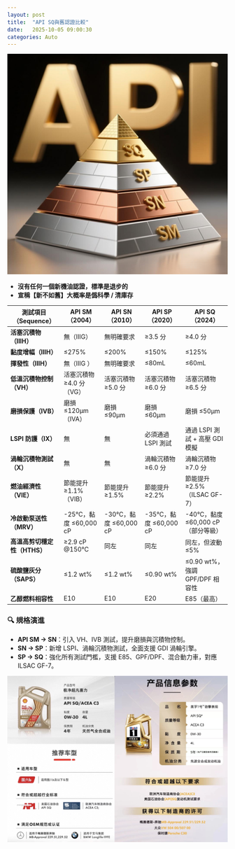 ```yaml
---
layout: post
title:  "API SQ與舊認證比較"
date:   2025-10-05 09:00:30
categories: Auto
---
```


![API認證金字塔](/images/20251007_122034.png)

- **沒有任何一個新機油認證，標準是退步的**
- **宣稱【新不如舊】大概率是僞科學 / 清庫存**

| 測試項目（Sequence） | API SM（2004） | API SN（2010） | API SP（2020） | API SQ（2024） |
|----------------------|----------------|----------------|----------------|----------------|
| **活塞沉積物（IIIH）** | 無（IIIG） | 無明確要求| ≥3.5 分 | ≥4.0 分|
| **黏度增幅（IIIH）** | ≤275% | ≤200% | ≤150%| ≤125% |
| **揮發性（IIIH）** | 無（IIIG ） | 無明確要求|≤80mL | ≤60mL |
| **低溫沉積物控制（VH）** | 活塞沉積物 ≥4.0 分（VG） | 活塞沉積物 ≥5.0 分 | 活塞沉積物 ≥6.0 分 | 活塞沉積物 ≥6.5 分 |
| **磨損保護（IVB）** | 磨損 ≤120μm（IVA） | 磨損 ≤90μm | 磨損 ≤60μm | 磨損 ≤50μm |
| **LSPI 防護（IX）** | 無 | 無 | 必須通過 LSPI 測試 | 通過 LSPI 測試 + 高壓 GDI 模擬 |
| **渦輪沉積物測試（X）** | 無 | 無 | 渦輪沉積物 ≥6.0 分 | 渦輪沉積物 ≥7.0 分 |
| **燃油經濟性（VIE）** | 節能提升 ≥1.1%（VIB） | 節能提升 ≥1.5% | 節能提升 ≥2.2% | 節能提升 ≥2.5%（ILSAC GF-7） |
| **冷啟動泵送性（MRV）** | -25°C，黏度 ≤60,000 cP | -30°C，黏度 ≤60,000 cP | -35°C，黏度 ≤60,000 cP | -40°C，黏度 ≤60,000 cP（部分等級） |
| **高溫高剪切穩定性（HTHS）** | ≥2.9 cP @150°C | 同左 | 同左 | 同左，但波動 ≤5% |
| **硫酸鹽灰分（SAPS）** | ≤1.2 wt% | ≤1.2 wt% | ≤0.90 wt% | ≤0.90 wt%，強調 GPF/DPF 相容性 |
| **乙醇燃料相容性** | E10 | E10 | E20 | E85（最高） |



### 🔍 規格演進

- **API SM → SN**：引入 VH、IVB 測試，提升磨損與沉積物控制。
- **SN → SP**：新增 LSPI、渦輪沉積物測試，全面支援 GDI 渦輪引擎。
- **SP → SQ**：強化所有測試門檻，支援 E85、GPF/DPF、混合動力車，對應 ILSAC GF-7。


![SQ機油](/images/mobile01-bdcd0398015144b90240dd50446d80a4.jpg)